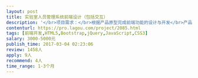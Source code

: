 ```yaml
---                
layout: post       
title: 实验室人员管理系统前端设计（包括交互）           
description: '</br>项目需求：</br>根据产品原型完成前端功能的设计与开发</br>产品原型，可下载查看详情</br>https://share.weiyun.com/80a4bff945778068e41a2d759d4e514a</br></br>人员要求：</br>使用兼容性高的主流框架</br>可远程协作</br>'     
contenturl: https://pro.lagou.com/project/2085.html      
tags: [前端开发,HTML5,Bootstrap,jQuery,JavaScript,CSS3]            
salary: 3000-5000元          
publish_time: 2017-03-04 02:23:06         
review: 1458人                   
apply: 9人                   
recommend: 4人                   
time_range: 1-3个月              
---                 
```

